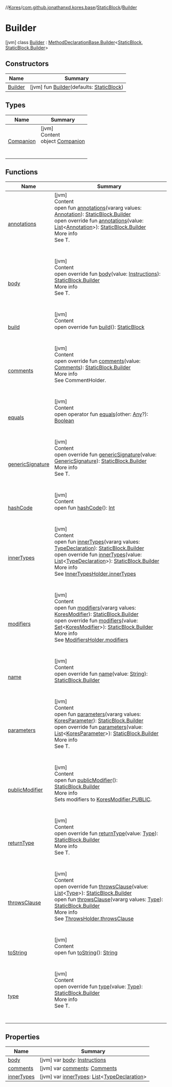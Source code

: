 //[Kores](../../../index.md)/[com.github.jonathanxd.kores.base](../../index.md)/[StaticBlock](../index.md)/[Builder](index.md)



# Builder  
 [jvm] class [Builder](index.md) : [MethodDeclarationBase.Builder](../../-method-declaration-base/-builder/index.md)<[StaticBlock](../index.md), [StaticBlock.Builder](index.md)>    


## Constructors  
  
|  Name|  Summary| 
|---|---|
| <a name="com.github.jonathanxd.kores.base/StaticBlock.Builder/Builder/#com.github.jonathanxd.kores.base.StaticBlock/PointingToDeclaration/"></a>[Builder](-builder.md)| <a name="com.github.jonathanxd.kores.base/StaticBlock.Builder/Builder/#com.github.jonathanxd.kores.base.StaticBlock/PointingToDeclaration/"></a> [jvm] fun [Builder](-builder.md)(defaults: [StaticBlock](../index.md))   <br>


## Types  
  
|  Name|  Summary| 
|---|---|
| <a name="com.github.jonathanxd.kores.base/StaticBlock.Builder.Companion///PointingToDeclaration/"></a>[Companion](-companion/index.md)| <a name="com.github.jonathanxd.kores.base/StaticBlock.Builder.Companion///PointingToDeclaration/"></a>[jvm]  <br>Content  <br>object [Companion](-companion/index.md)  <br><br><br>


## Functions  
  
|  Name|  Summary| 
|---|---|
| <a name="com.github.jonathanxd.kores.base/Annotable.Builder/annotations/#kotlin.Array[com.github.jonathanxd.kores.base.Annotation]/PointingToDeclaration/"></a>[annotations](../../-annotable/-builder/annotations.md)| <a name="com.github.jonathanxd.kores.base/Annotable.Builder/annotations/#kotlin.Array[com.github.jonathanxd.kores.base.Annotation]/PointingToDeclaration/"></a>[jvm]  <br>Content  <br>open fun [annotations](../../-annotable/-builder/annotations.md)(vararg values: [Annotation](../../-annotation/index.md)): [StaticBlock.Builder](index.md)  <br>open override fun [annotations](annotations.md)(value: [List](https://kotlinlang.org/api/latest/jvm/stdlib/kotlin.collections/-list/index.html)<[Annotation](../../-annotation/index.md)>): [StaticBlock.Builder](index.md)  <br>More info  <br>See T.  <br><br><br>
| <a name="com.github.jonathanxd.kores.base/StaticBlock.Builder/body/#com.github.jonathanxd.kores.Instructions/PointingToDeclaration/"></a>[body](body.md)| <a name="com.github.jonathanxd.kores.base/StaticBlock.Builder/body/#com.github.jonathanxd.kores.Instructions/PointingToDeclaration/"></a>[jvm]  <br>Content  <br>open override fun [body](body.md)(value: [Instructions](../../../com.github.jonathanxd.kores/-instructions/index.md)): [StaticBlock.Builder](index.md)  <br>More info  <br>See T.  <br><br><br>
| <a name="com.github.jonathanxd.kores.base/StaticBlock.Builder/build/#/PointingToDeclaration/"></a>[build](build.md)| <a name="com.github.jonathanxd.kores.base/StaticBlock.Builder/build/#/PointingToDeclaration/"></a>[jvm]  <br>Content  <br>open override fun [build](build.md)(): [StaticBlock](../index.md)  <br><br><br>
| <a name="com.github.jonathanxd.kores.base/StaticBlock.Builder/comments/#com.github.jonathanxd.kores.base.comment.Comments/PointingToDeclaration/"></a>[comments](comments.md)| <a name="com.github.jonathanxd.kores.base/StaticBlock.Builder/comments/#com.github.jonathanxd.kores.base.comment.Comments/PointingToDeclaration/"></a>[jvm]  <br>Content  <br>open override fun [comments](comments.md)(value: [Comments](../../../com.github.jonathanxd.kores.base.comment/-comments/index.md)): [StaticBlock.Builder](index.md)  <br>More info  <br>See CommentHolder.  <br><br><br>
| <a name="kotlin/Any/equals/#kotlin.Any?/PointingToDeclaration/"></a>[equals](../../../com.github.jonathanxd.kores.util/-simple-resolver/index.md#%5Bkotlin%2FAny%2Fequals%2F%23kotlin.Any%3F%2FPointingToDeclaration%2F%5D%2FFunctions%2F-1211764316)| <a name="kotlin/Any/equals/#kotlin.Any?/PointingToDeclaration/"></a>[jvm]  <br>Content  <br>open operator fun [equals](../../../com.github.jonathanxd.kores.util/-simple-resolver/index.md#%5Bkotlin%2FAny%2Fequals%2F%23kotlin.Any%3F%2FPointingToDeclaration%2F%5D%2FFunctions%2F-1211764316)(other: [Any](https://kotlinlang.org/api/latest/jvm/stdlib/kotlin/-any/index.html)?): [Boolean](https://kotlinlang.org/api/latest/jvm/stdlib/kotlin/-boolean/index.html)  <br><br><br>
| <a name="com.github.jonathanxd.kores.base/StaticBlock.Builder/genericSignature/#com.github.jonathanxd.kores.generic.GenericSignature/PointingToDeclaration/"></a>[genericSignature](generic-signature.md)| <a name="com.github.jonathanxd.kores.base/StaticBlock.Builder/genericSignature/#com.github.jonathanxd.kores.generic.GenericSignature/PointingToDeclaration/"></a>[jvm]  <br>Content  <br>open override fun [genericSignature](generic-signature.md)(value: [GenericSignature](../../../com.github.jonathanxd.kores.generic/-generic-signature/index.md)): [StaticBlock.Builder](index.md)  <br>More info  <br>See T.  <br><br><br>
| <a name="kotlin/Any/hashCode/#/PointingToDeclaration/"></a>[hashCode](../../../com.github.jonathanxd.kores.util/-simple-resolver/index.md#%5Bkotlin%2FAny%2FhashCode%2F%23%2FPointingToDeclaration%2F%5D%2FFunctions%2F-1211764316)| <a name="kotlin/Any/hashCode/#/PointingToDeclaration/"></a>[jvm]  <br>Content  <br>open fun [hashCode](../../../com.github.jonathanxd.kores.util/-simple-resolver/index.md#%5Bkotlin%2FAny%2FhashCode%2F%23%2FPointingToDeclaration%2F%5D%2FFunctions%2F-1211764316)(): [Int](https://kotlinlang.org/api/latest/jvm/stdlib/kotlin/-int/index.html)  <br><br><br>
| <a name="com.github.jonathanxd.kores.base/InnerTypesHolder.Builder/innerTypes/#kotlin.Array[com.github.jonathanxd.kores.base.TypeDeclaration]/PointingToDeclaration/"></a>[innerTypes](../../-inner-types-holder/-builder/inner-types.md)| <a name="com.github.jonathanxd.kores.base/InnerTypesHolder.Builder/innerTypes/#kotlin.Array[com.github.jonathanxd.kores.base.TypeDeclaration]/PointingToDeclaration/"></a>[jvm]  <br>Content  <br>open fun [innerTypes](../../-inner-types-holder/-builder/inner-types.md)(vararg values: [TypeDeclaration](../../-type-declaration/index.md)): [StaticBlock.Builder](index.md)  <br>open override fun [innerTypes](inner-types.md)(value: [List](https://kotlinlang.org/api/latest/jvm/stdlib/kotlin.collections/-list/index.html)<[TypeDeclaration](../../-type-declaration/index.md)>): [StaticBlock.Builder](index.md)  <br>More info  <br>See [InnerTypesHolder.innerTypes](../../-inner-types-holder/inner-types.md)  <br><br><br>
| <a name="com.github.jonathanxd.kores.base/ModifiersHolder.Builder/modifiers/#kotlin.Array[com.github.jonathanxd.kores.base.KoresModifier]/PointingToDeclaration/"></a>[modifiers](../../-modifiers-holder/-builder/modifiers.md)| <a name="com.github.jonathanxd.kores.base/ModifiersHolder.Builder/modifiers/#kotlin.Array[com.github.jonathanxd.kores.base.KoresModifier]/PointingToDeclaration/"></a>[jvm]  <br>Content  <br>open fun [modifiers](../../-modifiers-holder/-builder/modifiers.md)(vararg values: [KoresModifier](../../-kores-modifier/index.md)): [StaticBlock.Builder](index.md)  <br>open override fun [modifiers](modifiers.md)(value: [Set](https://kotlinlang.org/api/latest/jvm/stdlib/kotlin.collections/-set/index.html)<[KoresModifier](../../-kores-modifier/index.md)>): [StaticBlock.Builder](index.md)  <br>More info  <br>See [ModifiersHolder.modifiers](../../-modifiers-holder/modifiers.md)  <br><br><br>
| <a name="com.github.jonathanxd.kores.base/StaticBlock.Builder/name/#kotlin.String/PointingToDeclaration/"></a>[name](name.md)| <a name="com.github.jonathanxd.kores.base/StaticBlock.Builder/name/#kotlin.String/PointingToDeclaration/"></a>[jvm]  <br>Content  <br>open override fun [name](name.md)(value: [String](https://kotlinlang.org/api/latest/jvm/stdlib/kotlin/-string/index.html)): [StaticBlock.Builder](index.md)  <br><br><br>
| <a name="com.github.jonathanxd.kores.base/ParametersHolder.Builder/parameters/#kotlin.Array[com.github.jonathanxd.kores.base.KoresParameter]/PointingToDeclaration/"></a>[parameters](../../-parameters-holder/-builder/parameters.md)| <a name="com.github.jonathanxd.kores.base/ParametersHolder.Builder/parameters/#kotlin.Array[com.github.jonathanxd.kores.base.KoresParameter]/PointingToDeclaration/"></a>[jvm]  <br>Content  <br>open fun [parameters](../../-parameters-holder/-builder/parameters.md)(vararg values: [KoresParameter](../../-kores-parameter/index.md)): [StaticBlock.Builder](index.md)  <br>open override fun [parameters](parameters.md)(value: [List](https://kotlinlang.org/api/latest/jvm/stdlib/kotlin.collections/-list/index.html)<[KoresParameter](../../-kores-parameter/index.md)>): [StaticBlock.Builder](index.md)  <br>More info  <br>See T.  <br><br><br>
| <a name="com.github.jonathanxd.kores.base/ModifiersHolder.Builder/publicModifier/#/PointingToDeclaration/"></a>[publicModifier](../../-modifiers-holder/-builder/public-modifier.md)| <a name="com.github.jonathanxd.kores.base/ModifiersHolder.Builder/publicModifier/#/PointingToDeclaration/"></a>[jvm]  <br>Content  <br>open fun [publicModifier](../../-modifiers-holder/-builder/public-modifier.md)(): [StaticBlock.Builder](index.md)  <br>More info  <br>Sets modifiers to [KoresModifier.PUBLIC](../../-kores-modifier/-p-u-b-l-i-c/index.md).  <br><br><br>
| <a name="com.github.jonathanxd.kores.base/StaticBlock.Builder/returnType/#java.lang.reflect.Type/PointingToDeclaration/"></a>[returnType](return-type.md)| <a name="com.github.jonathanxd.kores.base/StaticBlock.Builder/returnType/#java.lang.reflect.Type/PointingToDeclaration/"></a>[jvm]  <br>Content  <br>open override fun [returnType](return-type.md)(value: [Type](https://docs.oracle.com/javase/8/docs/api/java/lang/reflect/Type.html)): [StaticBlock.Builder](index.md)  <br>More info  <br>See T.  <br><br><br>
| <a name="com.github.jonathanxd.kores.base/StaticBlock.Builder/throwsClause/#kotlin.collections.List[java.lang.reflect.Type]/PointingToDeclaration/"></a>[throwsClause](throws-clause.md)| <a name="com.github.jonathanxd.kores.base/StaticBlock.Builder/throwsClause/#kotlin.collections.List[java.lang.reflect.Type]/PointingToDeclaration/"></a>[jvm]  <br>Content  <br>open override fun [throwsClause](throws-clause.md)(value: [List](https://kotlinlang.org/api/latest/jvm/stdlib/kotlin.collections/-list/index.html)<[Type](https://docs.oracle.com/javase/8/docs/api/java/lang/reflect/Type.html)>): [StaticBlock.Builder](index.md)  <br>open fun [throwsClause](../../-throws-holder/-builder/throws-clause.md)(vararg values: [Type](https://docs.oracle.com/javase/8/docs/api/java/lang/reflect/Type.html)): [StaticBlock.Builder](index.md)  <br>More info  <br>See [ThrowsHolder.throwsClause](../../-throws-holder/throws-clause.md)  <br><br><br>
| <a name="kotlin/Any/toString/#/PointingToDeclaration/"></a>[toString](../../../com.github.jonathanxd.kores.util/-simple-resolver/index.md#%5Bkotlin%2FAny%2FtoString%2F%23%2FPointingToDeclaration%2F%5D%2FFunctions%2F-1211764316)| <a name="kotlin/Any/toString/#/PointingToDeclaration/"></a>[jvm]  <br>Content  <br>open fun [toString](../../../com.github.jonathanxd.kores.util/-simple-resolver/index.md#%5Bkotlin%2FAny%2FtoString%2F%23%2FPointingToDeclaration%2F%5D%2FFunctions%2F-1211764316)(): [String](https://kotlinlang.org/api/latest/jvm/stdlib/kotlin/-string/index.html)  <br><br><br>
| <a name="com.github.jonathanxd.kores.base/MethodDeclarationBase.Builder/type/#java.lang.reflect.Type/PointingToDeclaration/"></a>[type](../../-method-declaration-base/-builder/type.md)| <a name="com.github.jonathanxd.kores.base/MethodDeclarationBase.Builder/type/#java.lang.reflect.Type/PointingToDeclaration/"></a>[jvm]  <br>Content  <br>open override fun [type](../../-method-declaration-base/-builder/type.md)(value: [Type](https://docs.oracle.com/javase/8/docs/api/java/lang/reflect/Type.html)): [StaticBlock.Builder](index.md)  <br>More info  <br>See T.  <br><br><br>


## Properties  
  
|  Name|  Summary| 
|---|---|
| <a name="com.github.jonathanxd.kores.base/StaticBlock.Builder/body/#/PointingToDeclaration/"></a>[body](body.md)| <a name="com.github.jonathanxd.kores.base/StaticBlock.Builder/body/#/PointingToDeclaration/"></a> [jvm] var [body](body.md): [Instructions](../../../com.github.jonathanxd.kores/-instructions/index.md)   <br>
| <a name="com.github.jonathanxd.kores.base/StaticBlock.Builder/comments/#/PointingToDeclaration/"></a>[comments](comments.md)| <a name="com.github.jonathanxd.kores.base/StaticBlock.Builder/comments/#/PointingToDeclaration/"></a> [jvm] var [comments](comments.md): [Comments](../../../com.github.jonathanxd.kores.base.comment/-comments/index.md)   <br>
| <a name="com.github.jonathanxd.kores.base/StaticBlock.Builder/innerTypes/#/PointingToDeclaration/"></a>[innerTypes](inner-types.md)| <a name="com.github.jonathanxd.kores.base/StaticBlock.Builder/innerTypes/#/PointingToDeclaration/"></a> [jvm] var [innerTypes](inner-types.md): [List](https://kotlinlang.org/api/latest/jvm/stdlib/kotlin.collections/-list/index.html)<[TypeDeclaration](../../-type-declaration/index.md)>   <br>

